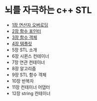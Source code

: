 # 뇌를 자극하는 c++ STL

- [1장 연산자 오버로딩](chapter01/README.md)
- [2장 함수 포인터](chapter02/README.md)
- [3장 함수 객체](chapter03/README.md)
- [4장 템플릿](chapter04/README.md)
- 5장 STL 소개
- 6장 시퀸스 컨테이너
- 7장 연관 컨테이너
- 8장 알고리즘
- 9장 STL 함수 객체
- 10장 반복자
- 11장 컨테이너 어댑터
- 12장 string 컨테이너